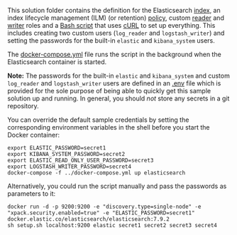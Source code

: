 This solution folder contains the definition for the Elasticsearch [index](index-template.json), an index lifecycle management (ILM) (or retention) [policy](retention-policy.json), custom [reader](reader-role.json) and [writer](writer-role.json) roles and a [Bash script](setup.sh) that uses [cURL](https://curl.haxx.se/) to set up everything. This includes creating two custom users (`log_reader` and `logstash_writer`) and setting the passwords for the built-in `elastic` and `kibana_system` users.
 
The [docker-compose.yml](../docker-compose.yml) file runs the script in the background when the Elasticsearch container is started.
 
**Note:** The passwords for the built-in `elastic` and `kibana_system` and custom `log_reader` and `logstash_writer` users are defined in an [.env](../.env) file which is provided for the sole purpose of being able to quickly get this sample solution up and running. In general, you should *not* store any secrets in a git repository. 

You can override the default sample credentials by setting the corresponding environment variables in the shell before you start the Docker container:

    export ELASTIC_PASSWORD=secret1
    export KIBANA_SYSTEM_PASSWORD=secret2
    export ELASTIC_READ_ONLY_USER_PASSWORD=secret3
    export LOGSTASH_WRITER_PASSWORD=secret4
    docker-compose -f ../docker-compose.yml up elasticsearch

Alternatively, you could run the script manually and pass the passwords as parameters to it:

    docker run -d -p 9200:9200 -e "discovery.type=single-node" -e "xpack.security.enabled=true" -e "ELASTIC_PASSWORD=secret1" docker.elastic.co/elasticsearch/elasticsearch:7.9.2
    sh setup.sh localhost:9200 elastic secret1 secret2 secret3 secret4
